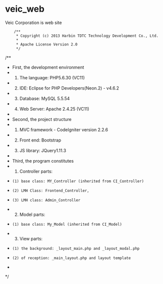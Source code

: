 veic_web
========

Veic Corporation is web site

		/**
 		 * Copyright (c) 2013 Harbin TDTC Technology Development Co., Ltd.
 		 *
 		 * Apache License Version 2.0
 		 */
/**
 * First, the development environment
 *   1. The language: PHP5.6.30 (VC11)
 *   2. IDE: Eclipse for PHP Developers(Neon.2) - v4.6.2
 *   3. Database: MySQL 5.5.54
 *   4. Web Server: Apache 2.4.25 (VC11)
 * 
 * Second, the project structure
 *   1. MVC framework - CodeIgniter version 2.2.6
 *   2. Front end: Bootstrap
 *   3. JS library: JQuery1.11.3
 * 
 * Third, the program constitutes
 *   1. Controller parts:
 *     (1) base class: MY_Controller (inherited from CI_Controller)
 *     (2) LMH Class: Frontend_Controller,
 * 	   (3) LMH class: Admin_Controller
 *   2. Model parts:
 *     (1) base class: My_Model (inherited from CI_Model)
 *   3. View parts:
 *     (1) the background: _layout_main.php and _layout_modal.php
 *     (2) of reception: _main_layout.php and layout template
 * 
 */
